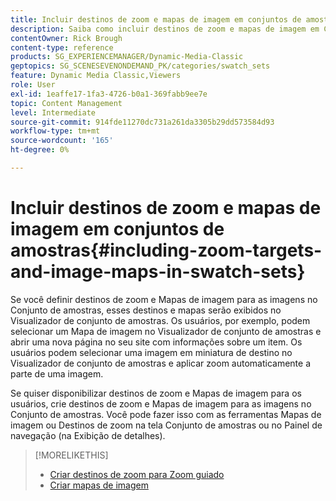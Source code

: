 ```yaml
---
title: Incluir destinos de zoom e mapas de imagem em conjuntos de amostras
description: Saiba como incluir destinos de zoom e mapas de imagem em Conjuntos de amostras no Adobe Dynamic Media Classic.
contentOwner: Rick Brough
content-type: reference
products: SG_EXPERIENCEMANAGER/Dynamic-Media-Classic
geptopics: SG_SCENESEVENONDEMAND_PK/categories/swatch_sets
feature: Dynamic Media Classic,Viewers
role: User
exl-id: 1eaffe17-1fa3-4726-b0a1-369fabb9ee7e
topic: Content Management
level: Intermediate
source-git-commit: 914fde11270dc731a261da3305b29dd573584d93
workflow-type: tm+mt
source-wordcount: '165'
ht-degree: 0%

---
```


# Incluir destinos de zoom e mapas de imagem em conjuntos de amostras{#including-zoom-targets-and-image-maps-in-swatch-sets}

Se você definir destinos de zoom e Mapas de imagem para as imagens no Conjunto de amostras, esses destinos e mapas serão exibidos no Visualizador de conjunto de amostras. Os usuários, por exemplo, podem selecionar um Mapa de imagem no Visualizador de conjunto de amostras e abrir uma nova página no seu site com informações sobre um item. Os usuários podem selecionar uma imagem em miniatura de destino no Visualizador de conjunto de amostras e aplicar zoom automaticamente a parte de uma imagem.

Se quiser disponibilizar destinos de zoom e Mapas de imagem para os usuários, crie destinos de zoom e Mapas de imagem para as imagens no Conjunto de amostras. Você pode fazer isso com as ferramentas Mapas de imagem ou Destinos de zoom na tela Conjunto de amostras ou no Painel de navegação (na Exibição de detalhes).

>[!MORELIKETHIS]
>
>* [Criar destinos de zoom para Zoom guiado](creating-zoom-targets-guided-zoom.md#creating_zoom_targets_for_guided_zoom)
>* [Criar mapas de imagem](creating-image-maps.md#creating_image_maps)
